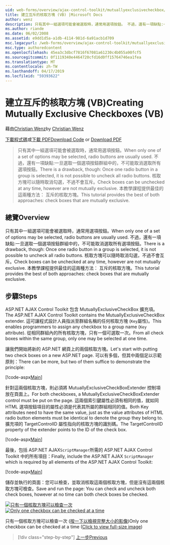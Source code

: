 ```yaml
---
uid: web-forms/overview/ajax-control-toolkit/mutuallyexclusivecheckbox/creating-mutually-exclusive-checkboxes-vb
title: 建立互斥的核取方塊 (VB) |Microsoft Docs
author: wenz
description: 只有其中一組選項可能會被選取時，通常用選項按鈕。 不過，還有一項缺點:一次一個選項按鈕群組中的選取...
ms.author: riande
ms.date: 06/02/2008
ms.assetid: e9dd1d5a-a1db-4114-981d-6a91acb1d709
msc.legacyurl: /web-forms/overview/ajax-control-toolkit/mutuallyexclusivecheckbox/creating-mutually-exclusive-checkboxes-vb
msc.type: authoredcontent
ms.openlocfilehash: 45ea3c3dbcf7816f67081a61230c4b055a90fcf5
ms.sourcegitcommit: 0f1119340e4464720cfd16d0ff15764746ea1fea
ms.translationtype: MT
ms.contentlocale: zh-TW
ms.lasthandoff: 04/17/2019
ms.locfileid: "59393622"
---
```

# <a name="creating-mutually-exclusive-checkboxes-vb"></a><span data-ttu-id="e2f84-104">建立互斥的核取方塊 (VB)</span><span class="sxs-lookup"><span data-stu-id="e2f84-104">Creating Mutually Exclusive Checkboxes (VB)</span></span>

<span data-ttu-id="e2f84-105">藉由[Christian Wenz](https://github.com/wenz)</span><span class="sxs-lookup"><span data-stu-id="e2f84-105">by [Christian Wenz](https://github.com/wenz)</span></span>

<span data-ttu-id="e2f84-106">[下載程式碼](http://download.microsoft.com/download/9/3/f/93f8daea-bebd-4821-833b-95205389c7d0/MutuallyExclusiveCheckBox0.vb.zip)或[下載 PDF](http://download.microsoft.com/download/b/6/a/b6ae89ee-df69-4c87-9bfb-ad1eb2b23373/mutuallyexclusivecheckbox0VB.pdf)</span><span class="sxs-lookup"><span data-stu-id="e2f84-106">[Download Code](http://download.microsoft.com/download/9/3/f/93f8daea-bebd-4821-833b-95205389c7d0/MutuallyExclusiveCheckBox0.vb.zip) or [Download PDF](http://download.microsoft.com/download/b/6/a/b6ae89ee-df69-4c87-9bfb-ad1eb2b23373/mutuallyexclusivecheckbox0VB.pdf)</span></span>

> <span data-ttu-id="e2f84-107">只有其中一組選項可能會被選取時，通常用選項按鈕。</span><span class="sxs-lookup"><span data-stu-id="e2f84-107">When only one of a set of options may be selected, radio buttons are usually used.</span></span> <span data-ttu-id="e2f84-108">不過，還有一項缺點:一旦選取一個選項按鈕群組中的，不可能取消選取所有選項按鈕。</span><span class="sxs-lookup"><span data-stu-id="e2f84-108">There is a drawback, though: Once one radio button in a group is selected, it is not possible to uncheck all radio buttons.</span></span> <span data-ttu-id="e2f84-109">核取方塊可以隨時取消勾選，不過不會互斥。</span><span class="sxs-lookup"><span data-stu-id="e2f84-109">Check boxes can be unchecked at any time, however are not mutually exclusive.</span></span> <span data-ttu-id="e2f84-110">本教學課程提供最佳的這兩種方法： 互斥的核取方塊。</span><span class="sxs-lookup"><span data-stu-id="e2f84-110">This tutorial provides the best of both approaches: check boxes that are mutually exclusive.</span></span>


## <a name="overview"></a><span data-ttu-id="e2f84-111">總覽</span><span class="sxs-lookup"><span data-stu-id="e2f84-111">Overview</span></span>

<span data-ttu-id="e2f84-112">只有其中一組選項可能會被選取時，通常用選項按鈕。</span><span class="sxs-lookup"><span data-stu-id="e2f84-112">When only one of a set of options may be selected, radio buttons are usually used.</span></span> <span data-ttu-id="e2f84-113">不過，還有一項缺點:一旦選取一個選項按鈕群組中的，不可能取消選取所有選項按鈕。</span><span class="sxs-lookup"><span data-stu-id="e2f84-113">There is a drawback, though: Once one radio button in a group is selected, it is not possible to uncheck all radio buttons.</span></span> <span data-ttu-id="e2f84-114">核取方塊可以隨時取消勾選，不過不會互斥。</span><span class="sxs-lookup"><span data-stu-id="e2f84-114">Check boxes can be unchecked at any time, however are not mutually exclusive.</span></span> <span data-ttu-id="e2f84-115">本教學課程提供最佳的這兩種方法： 互斥的核取方塊。</span><span class="sxs-lookup"><span data-stu-id="e2f84-115">This tutorial provides the best of both approaches: check boxes that are mutually exclusive.</span></span>

## <a name="steps"></a><span data-ttu-id="e2f84-116">步驟</span><span class="sxs-lookup"><span data-stu-id="e2f84-116">Steps</span></span>

<span data-ttu-id="e2f84-117">ASP.NET AJAX Control Toolkit 包含 MutuallyExclusiveCheckBox 擴充項。</span><span class="sxs-lookup"><span data-stu-id="e2f84-117">The ASP.NET AJAX Control Toolkit contains the MutuallyExclusiveCheckBox extender.</span></span> <span data-ttu-id="e2f84-118">這可讓程式設計人員指派至群組名稱的任何核取方塊 (`Key`屬性)。</span><span class="sxs-lookup"><span data-stu-id="e2f84-118">This enables programmers to assign any checkbox to a group name (`Key` attribute).</span></span> <span data-ttu-id="e2f84-119">從相同群組內的所有核取方塊，只有一個可選取一次。</span><span class="sxs-lookup"><span data-stu-id="e2f84-119">From all check boxes within the same group, only one may be selected at one time.</span></span>

<span data-ttu-id="e2f84-120">讓我們開始將新的 ASP.NET 網頁上的兩個核取方塊。</span><span class="sxs-lookup"><span data-stu-id="e2f84-120">Let's start with putting two check boxes on a new ASP.NET page.</span></span> <span data-ttu-id="e2f84-121">可以有多個，但其中兩個足以示範原則：</span><span class="sxs-lookup"><span data-stu-id="e2f84-121">There can be more, but two of them suffice to demonstrate the principle:</span></span>

[!code-aspx[Main](creating-mutually-exclusive-checkboxes-vb/samples/sample1.aspx)]

<span data-ttu-id="e2f84-122">針對這兩個核取方塊，則必須將 MutuallyExclusiveCheckBoxExtender 控制項放在頁面上。</span><span class="sxs-lookup"><span data-stu-id="e2f84-122">For both checkboxes, a MutuallyExclusiveCheckBoxExtender control must be put on the page.</span></span> <span data-ttu-id="e2f84-123">這兩個索引鍵屬性必須有相同的值，就如同 HTML 選項按鈕項目的屬性必須是代表其所屬的群組相同的值。</span><span class="sxs-lookup"><span data-stu-id="e2f84-123">Both Key attributes need to have the same value, just as the value attributes of HTML radio button elements must be identical to denote the group they belong to.</span></span> <span data-ttu-id="e2f84-124">擴充項的 TargetControlID 屬性指向的核取方塊的識別碼。</span><span class="sxs-lookup"><span data-stu-id="e2f84-124">The TargetControlID property of the extender points to the ID of the check box.</span></span>

[!code-aspx[Main](creating-mutually-exclusive-checkboxes-vb/samples/sample2.aspx)]

<span data-ttu-id="e2f84-125">最後，包括 ASP.NET AJAX`ScriptManager`所需的 ASP.NET AJAX Control Toolkit 中的所有項目：</span><span class="sxs-lookup"><span data-stu-id="e2f84-125">Finally, include the ASP.NET AJAX `ScriptManager` which is required by all elements of the ASP.NET AJAX Control Toolkit:</span></span>

[!code-aspx[Main](creating-mutually-exclusive-checkboxes-vb/samples/sample3.aspx)]

<span data-ttu-id="e2f84-126">儲存並執行的頁面：您可以檢查，並取消核取這兩個核取方塊，但是沒有這兩個核取方塊可檢查。</span><span class="sxs-lookup"><span data-stu-id="e2f84-126">Save and run the page: You can check and uncheck both check boxes, however at no time can both check boxes be checked.</span></span>


<span data-ttu-id="e2f84-127">[![只有一個核取方塊可以檢查一次](creating-mutually-exclusive-checkboxes-vb/_static/image2.png)](creating-mutually-exclusive-checkboxes-vb/_static/image1.png)</span><span class="sxs-lookup"><span data-stu-id="e2f84-127">[![Only one checkbox can be checked at a time](creating-mutually-exclusive-checkboxes-vb/_static/image2.png)](creating-mutually-exclusive-checkboxes-vb/_static/image1.png)</span></span>

<span data-ttu-id="e2f84-128">只有一個核取方塊可以檢查一次 ([按一下以檢視完整大小的影像](creating-mutually-exclusive-checkboxes-vb/_static/image3.png))</span><span class="sxs-lookup"><span data-stu-id="e2f84-128">Only one checkbox can be checked at a time ([Click to view full-size image](creating-mutually-exclusive-checkboxes-vb/_static/image3.png))</span></span>

> [!div class="step-by-step"]
> [<span data-ttu-id="e2f84-129">上一步</span><span class="sxs-lookup"><span data-stu-id="e2f84-129">Previous</span></span>](creating-mutually-exclusive-checkboxes-cs.md)
